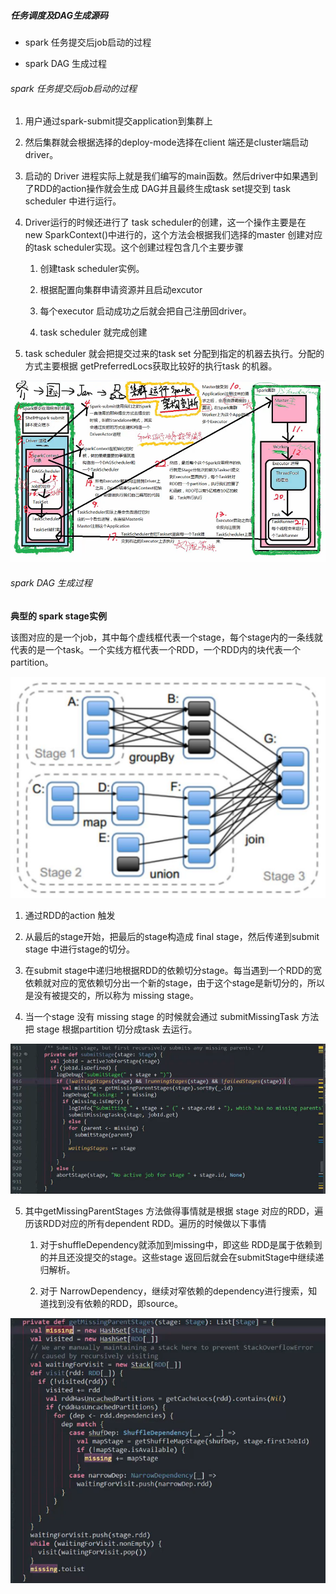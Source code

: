 ##### 任务调度及DAG生成源码

- spark 任务提交后job启动的过程

- spark DAG 生成过程

###### spark 任务提交后job启动的过程

1. 用户通过spark-submit提交application到集群上

2. 然后集群就会根据选择的deploy-mode选择在client 端还是cluster端启动 driver。

3. 启动的 Driver 进程实际上就是我们编写的main函数。然后driver中如果遇到了RDD的action操作就会生成 DAG并且最终生成task set提交到 task scheduler 中进行运行。

4. Driver运行的时候还进行了 task scheduler的创建，这一个操作主要是在 new SparkContext()中进行的，这个方法会根据我们选择的master 创建对应的task scheduler实现。这个创建过程包含几个主要步骤
   
   1. 创建task scheduler实例。
   
   2. 根据配置向集群申请资源并且启动excutor
   
   3. 每个executor 启动成功之后就会把自己注册回driver。
   
   4. task scheduler 就完成创建

5. task scheduler 就会把提交过来的task set 分配到指定的机器去执行。分配的方式主要根据 getPreferredLocs获取比较好的执行task 的机器。

![](img/SparkJobStartProcess.PNG)

###### spark DAG 生成过程

**典型的 spark stage实例**

该图对应的是一个job，其中每个虚线框代表一个stage，每个stage内的一条线就代表的是一个task。一个实线方框代表一个RDD，一个RDD内的块代表一个partition。

![](img/SparkStageExample.png)

1. 通过RDD的action 触发

2. 从最后的stage开始，把最后的stage构造成 final stage，然后传递到submit stage 中进行stage的切分。

3. 在submit stage中递归地根据RDD的依赖切分stage。每当遇到一个RDD的宽依赖就对应的宽依赖切分出一个新的stage，由于这个stage是新切分的，所以是没有被提交的，所以称为 missing stage。

4. 当一个stage 没有 missing stage 的时候就会通过 submitMissingTask 方法把 stage 根据partition 切分成task 去运行。

![](img/submitStage.PNG)

5. 其中getMissingParentStages 方法做得事情就是根据 stage 对应的RDD，遍历该RDD对应的所有dependent RDD。遍历的时候做以下事情
   1. 对于shuffleDependency就添加到missing中，即这些 RDD是属于依赖到的并且还没提交的stage。这些stage 返回后就会在submitStage中继续递归解析。
   
   2. 对于 NarrowDependency，继续对窄依赖的dependency进行搜索，知道找到没有依赖的RDD，即source。

![](img/getMissingParentStages.PNG)
